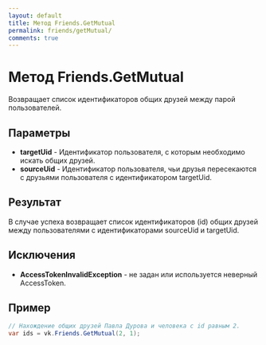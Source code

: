 ```yaml
---
layout: default
title: Метод Friends.GetMutual
permalink: friends/getMutual/
comments: true
---
```

# Метод Friends.GetMutual
Возвращает список идентификаторов общих друзей между парой пользователей.

## Параметры
+ **targetUid** - Идентификатор пользователя, с которым необходимо искать общих друзей.
+ **sourceUid** - Идентификатор пользователя, чьи друзья пересекаются с друзьями пользователя с идентификатором targetUid.

## Результат
В случае успеха возвращает список идентификаторов (id) общих друзей между пользователями с идентификаторами sourceUid и targetUid.

## Исключения
+ **AccessTokenInvalidException** - не задан или используется неверный AccessToken.

## Пример
```csharp
// Нахождение общих друзей Павла Дурова и человека с id равным 2.
var ids = vk.Friends.GetMutual(2, 1);
```
